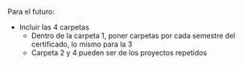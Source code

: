 Para el futuro:
- Incluir las 4 carpetas
  - Dentro de la carpeta 1, poner carpetas por cada semestre del certificado, lo mismo para la 3
  - Carpeta 2 y 4 pueden ser de los proyectos repetidos
